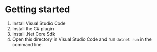 # Getting started

1) Install Visual Studio Code
2) Install the C# plugin
3) Install .Net Core Sdk
4) Open this directory in Visual Studio Code and run `dotnet run` in the command line.
